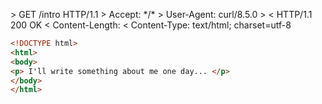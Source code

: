 &gt; GET /intro HTTP/1.1
&gt; Accept: \*/\*
&gt; User-Agent: curl/8.5.0
&gt;
&lt; HTTP/1.1 200 OK
&lt; Content-Length: 
&lt; Content-Type: text/html; charset=utf-8

```html
<!DOCTYPE html>
<html>
<body>
<p> I'll write something about me one day... </p>
</body>
</html>
```